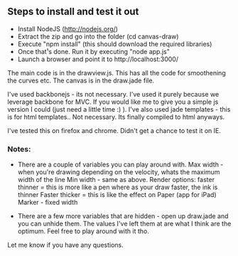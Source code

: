 
## Steps to install and test it out
* Install NodeJS (http://nodejs.org/)
* Extract the zip and go into the folder (cd canvas-draw)
* Execute "npm install" (this should download the required libraries)
* Once that¹s done. Run it by executing "node app.js"
* Launch a browser and point it to http://localhost:3000/

The main code is in the drawview.js. This has all the code for smoothening
the curves etc.
The canvas is in the draw.jade file.

I've used backbonejs - its not necessary. I've used it purely because we
leverage backbone for MVC. If you would like me to give you a
simple js version I could (just need a little time :) ).
I've also used jade templates - this is for html templates.. Not
necessary. Its finally compiled to html anyways.

I've tested this on firefox and chrome. Didn't get a chance to test it on
IE.

### Notes:
- There are a couple of variables you can play around with.
  Max width - when you're drawing depending on the velocity, whats the
maximum width of the line
  Min width - same as above.
  Render options: faster thinner = this is more like a pen where as your
draw faster, the ink is thinner
      Faster thicker = this is like the effect on Paper (app for iPad)
      Marker - fixed width

- There are a few more variables that are hidden - open up draw.jade and
you can unhide them. The values I've left them at are what I think are the
optimum. Feel free to play around with it tho.

Let me know if you have any questions.
